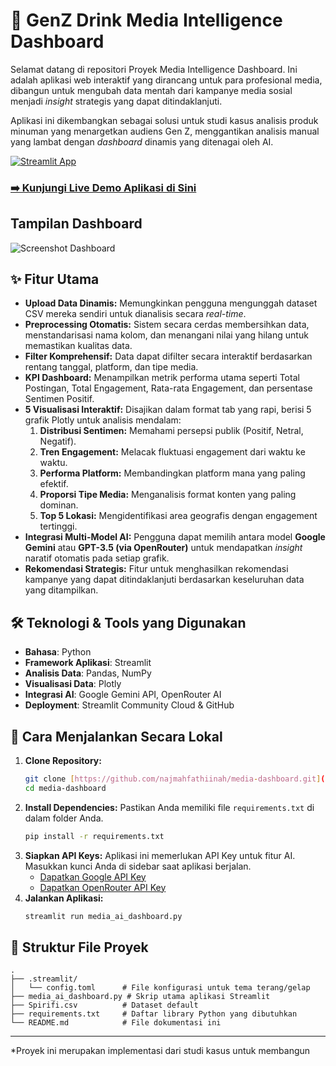 # 🥤 GenZ Drink Media Intelligence Dashboard

Selamat datang di repositori Proyek Media Intelligence Dashboard. Ini adalah aplikasi web interaktif yang dirancang untuk para profesional media, dibangun untuk mengubah data mentah dari kampanye media sosial menjadi _insight_ strategis yang dapat ditindaklanjuti.

Aplikasi ini dikembangkan sebagai solusi untuk studi kasus analisis produk minuman yang menargetkan audiens Gen Z, menggantikan analisis manual yang lambat dengan _dashboard_ dinamis yang ditenagai oleh AI.

[![Streamlit App](https://static.streamlit.io/badges/streamlit_badge_black_white.svg)](https://1najmahfathiinahr2306164746.streamlit.app/)

### **[➡️ Kunjungi Live Demo Aplikasi di Sini](https://1najmahfathiinahr2306164746.streamlit.app/)**

## Tampilan Dashboard

![Screenshot Dashboard]([URL_SCREENSHOT_ANDA](https://github.com/user-attachments/assets/953227df-03c8-4f4e-bbe7-3479f17444c0))

## ✨ Fitur Utama
- **Upload Data Dinamis:** Memungkinkan pengguna mengunggah dataset CSV mereka sendiri untuk dianalisis secara _real-time_.
- **Preprocessing Otomatis:** Sistem secara cerdas membersihkan data, menstandarisasi nama kolom, dan menangani nilai yang hilang untuk memastikan kualitas data.
- **Filter Komprehensif:** Data dapat difilter secara interaktif berdasarkan rentang tanggal, platform, dan tipe media.
- **KPI Dashboard:** Menampilkan metrik performa utama seperti Total Postingan, Total Engagement, Rata-rata Engagement, dan persentase Sentimen Positif.
- **5 Visualisasi Interaktif:** Disajikan dalam format tab yang rapi, berisi 5 grafik Plotly untuk analisis mendalam:
  1.  **Distribusi Sentimen:** Memahami persepsi publik (Positif, Netral, Negatif).
  2.  **Tren Engagement:** Melacak fluktuasi engagement dari waktu ke waktu.
  3.  **Performa Platform:** Membandingkan platform mana yang paling efektif.
  4.  **Proporsi Tipe Media:** Menganalisis format konten yang paling dominan.
  5.  **Top 5 Lokasi:** Mengidentifikasi area geografis dengan engagement tertinggi.
- **Integrasi Multi-Model AI:** Pengguna dapat memilih antara model **Google Gemini** atau **GPT-3.5 (via OpenRouter)** untuk mendapatkan _insight_ naratif otomatis pada setiap grafik.
- **Rekomendasi Strategis:** Fitur untuk menghasilkan rekomendasi kampanye yang dapat ditindaklanjuti berdasarkan keseluruhan data yang ditampilkan.

## 🛠️ Teknologi & Tools yang Digunakan
- **Bahasa**: Python
- **Framework Aplikasi**: Streamlit
- **Analisis Data**: Pandas, NumPy
- **Visualisasi Data**: Plotly
- **Integrasi AI**: Google Gemini API, OpenRouter AI
- **Deployment**: Streamlit Community Cloud & GitHub

## 🚀 Cara Menjalankan Secara Lokal

1.  **Clone Repository:**
    ```bash
    git clone [https://github.com/najmahfathiinah/media-dashboard.git](https://github.com/najmahfathiinah/media-dashboard.git)
    cd media-dashboard
    ```
2.  **Install Dependencies:**
    Pastikan Anda memiliki file `requirements.txt` di dalam folder Anda.
    ```bash
    pip install -r requirements.txt
    ```
3.  **Siapkan API Keys:**
    Aplikasi ini memerlukan API Key untuk fitur AI. Masukkan kunci Anda di sidebar saat aplikasi berjalan.
    - [Dapatkan Google API Key](https://aistudio.google.com/app/apikey)
    - [Dapatkan OpenRouter API Key](https://openrouter.ai/keys)
4.  **Jalankan Aplikasi:**
    ```bash
    streamlit run media_ai_dashboard.py
    ```

## 📂 Struktur File Proyek
```
.
├── .streamlit/
│   └── config.toml      # File konfigurasi untuk tema terang/gelap
├── media_ai_dashboard.py # Skrip utama aplikasi Streamlit
├── Spirifi.csv          # Dataset default
├── requirements.txt     # Daftar library Python yang dibutuhkan
└── README.md            # File dokumentasi ini
```
---
*Proyek ini merupakan implementasi dari studi kasus untuk membangun
